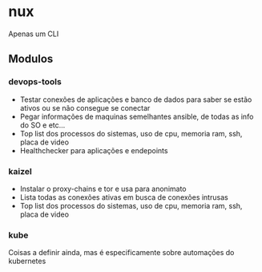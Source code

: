 # nux
Apenas um CLI

## Modulos
### devops-tools
- Testar conexões de aplicações e banco de dados para saber se estão ativos ou se não consegue se conectar
- Pegar informações de maquinas semelhantes ansible, de todas as info do SO e etc...
- Top list dos processos do sistemas, uso de cpu, memoria ram, ssh, placa de video
- Healthchecker para aplicações e endepoints

### kaizel
- Instalar o proxy-chains e tor e usa para anonimato
- Lista todas as conexões ativas em busca de conexões intrusas
- Top list dos processos do sistemas, uso de cpu, memoria ram, ssh, placa de video

### kube
Coisas a definir ainda, mas é especificamente sobre automações do kubernetes
